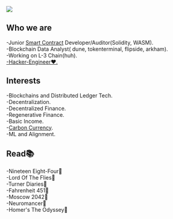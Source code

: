

![](https://github.com/halfrost/halfrost/blob/master/icons/header_.png)

## Who we are
<p>
-Junior <a href="https://ethereum.org/en/developers/docs/smart-contracts/">Smart Contract</a> Developer/Auditor(Solidity, WASM).<br>
-Blockchain Data Analyst( dune, tokenterminal, flipside, arkham).<br>
-Working on L-3 Chain(huh).<br>
<a href="https://www.researchgate.net/publication/343631973_Hacker-engineers_and_Their_Economies_The_Political_Economy_of_Decentralised_Networks_and_'Cryptoeconomics'">-Hacker-Engineer❤️.</a><br>
<!-- <a href="medium.com">-Medium Blog.</a> -->
</p>

## Interests

<p>
   -Blockchains and Distributed Ledger Tech.<br>
   -Decentralization.<br>
   -Decentralized Finance.<br>
   -Regenerative Finance.<br>
   -Basic Income.<br>  
   -<a href="https://globalcarbonreward.org/carbon-currency/">Carbon Currency</a>.<br>
   -ML and Alignment.<br>
</p>

<!--
## Home Chains

<p align="center">

 <a href="https://ethereum.org/en/" > <img alt="Ethereum" src="https://cryptologos.cc/logos/ethereum-eth-logo.png?v=026" width="80"></a>
 <a href="https://celo.org/"> <img alt="Celo" src="https://cryptologos.cc/logos/celo-celo-logo.png?v=026" width="80"></a>
 <a href="https://regen.network"><img alt="Regen" src="https://cryptocurrencyjobs.co/startups/assets/logos/regen-network.png" width="80"></a>
 <a href="https://www.polkadot.network/"> <img alt="Polkadot" src="https://cryptologos.cc/logos/polkadot-new-dot-logo.png" width="80"></a>
 <a href="https://kusama.network/"><img alt="Kusama" src="https://cryptologos.cc/logos/kusama-ksm-logo.png?v=026" width="80"></a>
 <a href="https://www.chain.link"><img alt="Chainlink" src="https://cryptologos.cc/logos/chainlink-link-logo.png?v=026" width="80" ></a>
 <a href="https://internetcomputer.org/"><img alt="Internet Computer" src="https://cryptologos.cc/logos/internet-computer-icp-logo.png?v=026" width="80"></a>
 <a href="https://astar.network/"><img alt="Astar" src="https://cryptologos.cc/logos/astar-astr-logo.png?v=026" width="80"></a>
 <a href="https://district0x.io/"><img alt="district0x" src="https://cryptologos.cc/logos/district0x-dnt-logo.png?v=026" width="80"></a>
 <a href="https://www.arweave.org/"><img alt="Arweave" src="https://cryptologos.cc/logos/arweave-ar-logo.png?v=026" width="80"></a>
  </p>
-->
   
<!--
## Tools and Frameworks

<p align="center">

  <a href="https://metamask.io/"><img alt="Metamask"  
    src="https://kriptokultura.mk/wp-content/uploads/2021/04/metamask_logo.png" width="60"></a>

  <a href="https://nodejs.org/en"><img alt="Node" 
    src="https://logospng.org/download/node-js/logo-node-js-1024.png" width="60"> </a>

  <a href="https://remix.ethereum.org/"><img alt="Remix" 
    src="https://miro.medium.com/v2/resize:fit:552/1*3jj5tQildSIyhl-RO6RLlA.png" width="60"></a>

  <a href="https://trufflesuite.com/truffle/"><img alt="Truffle" 
    src="https://avatars3.githubusercontent.com/u/22205159?s=280&v=4" width="60"></a>

  </p>
-->
## Read📚
<p>
  <!--<a href="https://en.wikipedia.org/wiki/Nineteen_Eighty-Four"> --> -Nineteen Eight-Four</a>📘<br>
  <!--<a href="https://en.wikipedia.org/wiki/Lord_of_the_Flies"> --> -Lord Of The Flies</a>📓<br>
  <!--<a href="https://en.wikipedia.org/wiki/The_Turner_Diaries"> --> -Turner Diaries</a>📙<br>
  <!--<a href="https://en.wikipedia.org/wiki/Fahrenheit_451"> --> -Fahrenheit 451</a>📕<br>
  <!--<a href="https://en.wikipedia.org/wiki/Moscow_2042"> --> -Moscow 2042</a>📗<br>
  <!-- <a href="https://en.wikipedia.org/wiki/Neuromancer"> --> -Neuromancer</a>📔<br> 
  <!--<a href="https://en.wikipedia.org/wiki/Odyssey"> --> -Homer's The Odyssey</a>📓<br>
</p>

   
 


